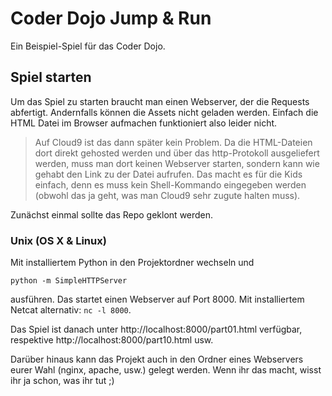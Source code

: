 # Coder Dojo Jump & Run

Ein Beispiel-Spiel für das Coder Dojo.

## Spiel starten

Um das Spiel zu starten braucht man einen Webserver, der die Requests abfertigt. Andernfalls können die Assets nicht geladen werden. Einfach die HTML Datei im Browser aufmachen funktioniert also leider nicht.

> Auf Cloud9 ist das dann später kein Problem. Da die HTML-Dateien dort direkt gehosted werden und über das http-Protokoll ausgeliefert werden, muss man dort keinen Webserver starten, sondern kann wie gehabt den Link zu der Datei aufrufen. Das macht es für die Kids einfach, denn es muss kein Shell-Kommando eingegeben werden (obwohl das ja geht, was man Cloud9 sehr zugute halten muss).

Zunächst einmal sollte das Repo geklont werden.

### Unix (OS X & Linux)

Mit installiertem Python in den Projektordner wechseln und

`python -m SimpleHTTPServer`

ausführen. Das startet einen Webserver auf Port 8000. Mit installiertem Netcat alternativ: `nc -l 8000`.

Das Spiel ist danach unter http://localhost:8000/part01.html verfügbar, respektive http://localhost:8000/part10.html usw.

Darüber hinaus kann das Projekt auch in den Ordner eines Webservers eurer Wahl (nginx, apache, usw.) gelegt werden. Wenn ihr das macht, wisst ihr ja schon, was ihr tut ;)

